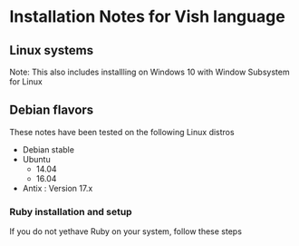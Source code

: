 # Installation Notes for Vish language

## Linux systems

Note: This also includes installling on Windows 10 with Window Subsystem for Linux

## Debian flavors

These notes have been tested on the following Linux distros

- Debian stable
- Ubuntu
  * 14.04
  * 16.04
- Antix : Version 17.x

### Ruby installation and setup

If you do not yethave  Ruby on your system, follow these steps

```

```
